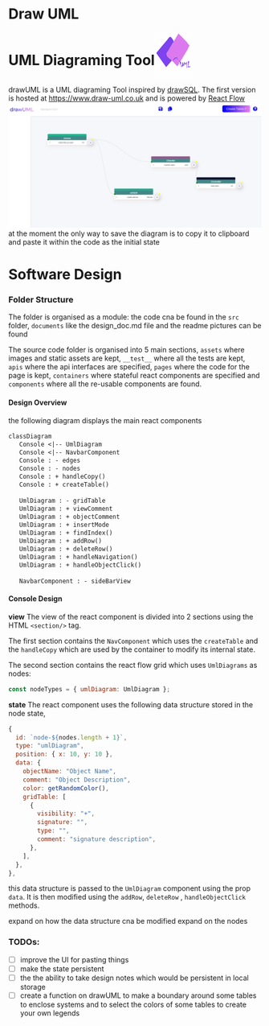 # Draw UML

<div style="display:flex;">
  <h1>UML Diagraming Tool</h1>
  <img src="src\assets\logo.svg" style="width:15%" />
</div>

drawUML is a UML diagraming Tool inspired by [drawSQL](https://drawsql.app/). The first version is hosted at https://www.draw-uml.co.uk and is powered by [React Flow](https://reactflow.dev/docs/guides/custom-nodes/)
![drawUML](/drawUML.png) at the moment the only way to save the diagram is to copy it to clipboard and paste it within the code as the initial state

# Software Design

### Folder Structure

The folder is organised as a module:
the code cna be found in the `src` folder, `documents` like the design_doc.md file and the readme pictures can be found

The source code folder is organised into 5 main sections, `assets` where images and static assets are kept, `__test__` where all the tests are kept, `apis` where the api interfaces are specified, `pages` where the code for the page is kept, `containers` where stateful react components are specified and `components` where all the re-usable components are found.

#### Design Overview

the following diagram displays the main react components

```mermaid
classDiagram
   Console <|-- UmlDiagram
   Console <|-- NavbarComponent
   Console : - edges
   Console : - nodes
   Console : + handleCopy()
   Console : + createTable()

   UmlDiagram : - gridTable
   UmlDiagram : + viewComment
   UmlDiagram : + objectComment
   UmlDiagram : + insertMode
   UmlDiagram : + findIndex()
   UmlDiagram : + addRow()
   UmlDiagram : + deleteRow()
   UmlDiagram : + handleNavigation()
   UmlDiagram : + handleObjectClick()

   NavbarComponent : - sideBarView
```

#### Console Design

**view**
The view of the react component is divided into 2 sections using the HTML `<section/>` tag.

The first section contains the `NavComponent` which uses the `createTable` and the `handleCopy` which are used by the container to modify its internal state.

The second section contains the react flow grid which uses `UmlDiagrams` as nodes:

```jsx
const nodeTypes = { umlDiagram: UmlDiagram };
```

**state**
The react component uses the following data structure stored in the node state,

```jsx
{
  id: `node-${nodes.length + 1}`,
  type: "umlDiagram",
  position: { x: 10, y: 10 },
  data: {
    objectName: "Object Name",
    comment: "Object Description",
    color: getRandomColor(),
    gridTable: [
      {
        visibility: "+",
        signature: "",
        type: "",
        comment: "signature description",
      },
    ],
  },
},
```

this data structure is passed to the `UmlDiagram` component using the prop `data`. It is then modified using the `addRow`, `deleteRow` , `handleObjectClick` methods.

expand on how the data structure cna be modified
expand on the nodes

### TODOs:

- [ ] improve the UI for pasting things
- [ ] make the state persistent
- [ ] the the ability to take design notes which would be persistent in local storage
- [ ] create a function on drawUML to make a boundary around some tables to enclose systems and to select the colors of some tables to create your own legends

